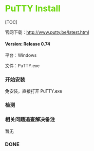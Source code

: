 # <font color=#69D600>PuTTY Install</font>

[TOC]

官网下载：http://www.putty.be/latest.html

#### Version: Release 0.74

平台：Windows

文件：PuTTY.exe



### 开始安装

免安装，直接打开 PuTTY.exe







### 检测


### 相关问题追查解决备注
暂无

### DONE



